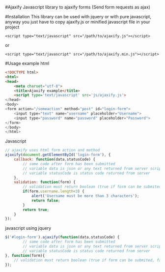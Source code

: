 #Ajaxify
Javascript library to ajaxify forms (Send form requests as ajax)

#Installation
This library can be used with jquery or with pure javascript, anyway you just have to copy ajaxify.js or minified javascript file in your project
```
<script type="text/javascript" src="/path/to/ajaxify.js"></script>
```
or 
```
<script type="text/javascript" src="/path/to/ajaxify.min.js"></script>
```

#Usage example
html
```html
<!DOCTYPE html>
<html>
<head>
	<meta charset="utf-8">
	<title>Ajaxify example</title>
	<script type='text/javascript' src='js/ajaxify.js'>
</head>
<body>
<form action="/someaction" method="post" id="login-form">
	<input type="text" name="username" placeholder="Username">
	<input type="password" name="password" placeholder="Password">
</form>
</body>
</html>
```
Javascript
```javascript
// ajaxify uses html form action and method
ajaxify(document.getElementById('login-form'), {
	callback: function(data,statusCode) {
		// some code after form has been submitted
		// variable data is json or any text returned from server script
		// variable statusCode is status code returned from server
	},
	validation: function(form) {
		// validation must return boolean (true if form can be submited, false if form can not be submitted)
		if(form.username.length<3) {
			alert('Username must be more than 3 characters');
			return false;
		}
		return true;
	}
});
```

javascript using jquery
```javascript
$('#login-form').ajaxify(function(data,statusCode) {
		// some code after form has been submitted
		// variable data is json or any text returned from server script
		// variable statusCode is status code returned from server
}, function(form){
	// validation must return boolean (true if form can be submited, false if form can not be submitted)
});
```
